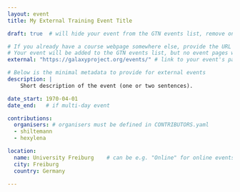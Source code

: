 ```yaml
---
layout: event
title: My External Training Event Title

draft: true  # will hide your event from the GTN events list, remove once you are ready to announce your event

# If you already have a course webpage somewhere else, provide the URL below
# Your event will be added to the GTN events list, but no event pages will be made
external: "https://galaxyproject.org/events/" # link to your event's page here

# Below is the minimal metadata to provide for external events
description: |
    Short description of the event (one or two sentences).

date_start: 1970-04-01
date_end:   # if multi-day event

contributions:
  organisers: # organisers must be defined in CONTRIBUTORS.yaml
  - shiltemann
  - hexylena

location:
  name: University Freiburg    # can be e.g. "Online" for online events (and leave the rest empty)
  city: Freiburg
  country: Germany

---
```


